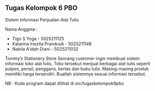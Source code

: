 ## Tugas Kelompok 6 PBO
Sistem Informasi Penjualan Alat Tulis


Nama Anggota :
- Tigo S Yoga - 5025211125
- Katarina Inezita Prambudi - 5025211148
- Nabila A'idah Diani - 5025211032

Tommy’s Stationery Store
Seorang customer ingin membuat sistem informasi toko alat tulis. Toko tersebut menjual berbagai alat tulis seperti pulpen, pensil, penggaris, kertas dan buku tulis. Masing-masing produk memiliki harga tersendiri. Buatlah sistemnya sesuai informasi tersebut.

NB : Kode program dapat dilihat di src/tugaskelompok6pbo



